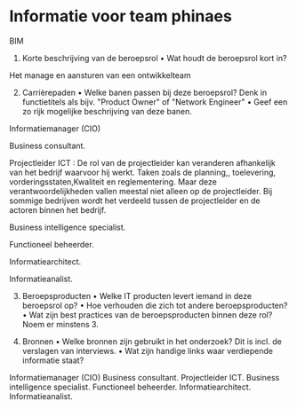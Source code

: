 # Informatie voor team phinaes

BIM
1.	Korte beschrijving van de beroepsrol
•	Wat houdt de beroepsrol kort in?

Het manage en aansturen van een ontwikkelteam

2.	Carrièrepaden
•	Welke banen passen bij deze beroepsrol? Denk in functietitels als bijv. "Product Owner" of "Network Engineer"
•	Geef een zo rijk mogelijke beschrijving van deze banen.

Informatiemanager (CIO)

Business consultant.

Projectleider ICT : De rol van de projectleider kan veranderen afhankelijk van het bedrijf waarvoor hij werkt. Taken zoals de planning,, toelevering, vorderingsstaten,Kwaliteit en reglementering. Maar deze verantwoordelijkheden vallen meestal niet alleen op de projectleider. Bij sommige bedrijven wordt het verdeeld tussen de projectleider en de actoren binnen het bedrijf.

Business intelligence specialist.

Functioneel beheerder.

Informatiearchitect.

Informatieanalist.


3.	Beroepsproducten
•	Welke IT producten levert iemand in deze beroepsrol op?
•	Hoe verhouden die zich tot andere beroepsproducten?
•	Wat zijn best practices van de beroepsproducten binnen deze rol? Noem er minstens 3.

4.	Bronnen
•	Welke bronnen zijn gebruikt in het onderzoek? Dit is incl. de verslagen van interviews.
•	Wat zijn handige links waar verdiepende informatie staat?


Informatiemanager (CIO)
Business consultant.
Projectleider ICT.
Business intelligence specialist.
Functioneel beheerder.
Informatiearchitect.
Informatieanalist.